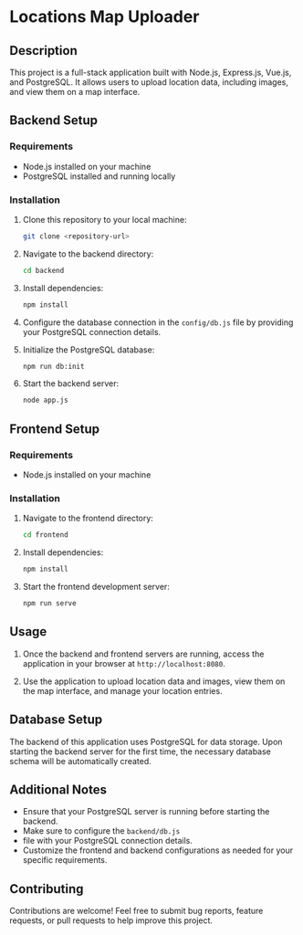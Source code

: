# Locations Map Uploader 

## Description

This project is a full-stack application built with Node.js,
Express.js, Vue.js, and PostgreSQL.
It allows users to upload location data, including images,
and view them on a map interface.

## Backend Setup

### Requirements

- Node.js installed on your machine
- PostgreSQL installed and running locally

### Installation

1. Clone this repository to your local machine:

    ```bash
    git clone <repository-url>
    ```

2. Navigate to the backend directory:

    ```bash
    cd backend
    ```

3. Install dependencies:

    ```bash
    npm install
    ```

4. Configure the database connection in the `config/db.js` file by providing your PostgreSQL connection details.

5. Initialize the PostgreSQL database:

    ```bash
    npm run db:init
    ```

6. Start the backend server:

    ```bash
    node app.js
    ```

## Frontend Setup

### Requirements

- Node.js installed on your machine

### Installation

1. Navigate to the frontend directory:

    ```bash
    cd frontend
    ```

2. Install dependencies:

    ```bash
    npm install
    ```

3. Start the frontend development server:

    ```bash
    npm run serve
    ```

## Usage

1. Once the backend and frontend servers are running,
access the application in your browser at `http://localhost:8080`.


2. Use the application to upload location data and images,
view them on the map interface, and manage your location entries.

## Database Setup

The backend of this application uses PostgreSQL for data storage. 
Upon starting the backend server for the first time,
the necessary database schema will be automatically created.

## Additional Notes

- Ensure that your PostgreSQL server is running before starting the backend.
- Make sure to configure the `backend/db.js`
- file with your PostgreSQL connection details.
- Customize the frontend and backend configurations as needed for your specific requirements.

## Contributing

Contributions are welcome! Feel free to submit bug reports, feature requests, or pull requests to help improve this project.

